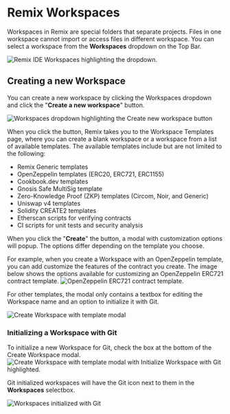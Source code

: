 # Remix Workspaces

Workspaces in Remix are special folders that separate projects. Files in one workspace cannot import or access files in different workspace. You can select a workspace from the **Workspaces** dropdown on the Top Bar.

![Remix IDE Workspaces highlighting the dropdown.](images/workspaces/a-fe-workspaces1.png)

## Creating a new Workspace

You can create a new workspace by clicking the Workspaces dropdown and click the "**Create a new workspace**" button.

![Workspaces dropdown highlighting the Create new workspace button](images/workspaces/a-fe-workspaces-new.png)

When you click the button, Remix takes you to the Workspace Templates page, where you can create a blank workspace or a workspace from a list of available templates. The available templates include but are not limited to the following:

- Remix Generic templates
- OpenZeppelin templates (ERC20, ERC721, ERC1155)
- Cookbook.dev templates
- Gnosis Safe MultiSig template
- Zero-Knowledge Proof (ZKP) templates (Circom, Noir, and Generic)
- Uniswap v4 templates
- Solidity CREATE2 templates
- Etherscan scripts for verifying contracts
- CI scripts for unit tests and security analysis

When you click the "**Create**" the button, a modal with customization options will popup. The options differ depending on the template you choose.

For example, when you create a Workspace with an OpenZeppelin template, you can add customize the features of the contract you create. The image below shows the options available for customizing an OpenZeppelin ERC721 contract template.
![OpenZeppelin ERC721 contract template.](images/workspaces/a-fe-modal-oz.png)

For other templates, the modal only contains a textbox for editing the Workspace name and an option to initialize it with Git.

![Create Workspace with template modal](images/workspaces/create-workspace-with-template-modal.png)

### Initializing a Workspace with Git

To initialize a new Workspace for Git, check the box at the bottom of the Create Workspace modal.
![Create Workspace with template modal with Initialize Workspace with Git highlighted.](images/workspaces/a-fe-create-ws-modal.png)

Git initialized workspaces will have the Git icon next to them in the **Workspaces** selectbox.

![Workspaces initialized with Git](images/workspaces/a-fe-select-git.png)
